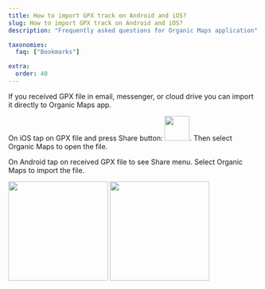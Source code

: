 ```yaml
---
title: How to import GPX track on Android and iOS?
slug: How to import GPX track on Android and iOS?
description: "Frequently asked questions for Organic Maps application"

taxonomies:
  faq: ["Bookmarks"]

extra:
  order: 40
---
```


If you received GPX file in email, messenger, or cloud drive you can import it directly to Organic Maps app.

On iOS tap on GPX file and press Share button: <img src="/faq/bookmarks-04-import-gpx/ios-share.png" width="50px"/>. Then select Organic Maps to open the file.

On Android tap on received GPX file to see Share menu. Select Organic Maps to import the file.

<img src="/faq/bookmarks-04-import-gpx/android-share-1.jpg" width="200px"/> <img src="/faq/bookmarks-04-import-gpx/android-share-2.jpg" width="200px"/>
